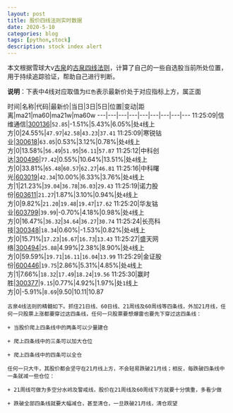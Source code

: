 ```yaml
---
layout: post
title: 股价四线法则实时数据
date: 2020-5-10
categories: blog
tags: [python,stock]
description: stock index alert
---
```



本文根据雪球大v[古泉](https://xueqiu.com/u/7148646888)的[古泉四线法则](https://xueqiu.com/7148646888/130498192)，计算了自己的一些自选股当前所处位置，用于持续追踪验证，帮助自己进行判断。

**说明**：下表中4线对应取值为`红色`表示最新价处于对应指标上方，属正面

时间|名称|代码|最新价|当日|3日|5日|位置|变动|距离|ma21|ma60|ma21w|ma60w
---|---|---|---|---|---|---|---|---
11:25:09|信维通信|[300136](https://xueqiu.com/S/SZ300136)|`52.85`|-1.51%|5.43%|6.05%|处`4`线上方|0|24.55%|`47.97`|`42.58`|`43.23`|`37.41`
11:25:09|寒锐钴业|[300618](https://xueqiu.com/S/SZ300618)|`63.05`|0.53%|3.12%|0.78%|处`4`线上方|0|13.58%|`56.49`|`51.95`|`56.11`|`57.87`
11:25:12|中科创达|[300496](https://xueqiu.com/S/SZ300496)|`77.42`|0.55%|10.64%|13.51%|处`4`线上方|0|33.81%|`65.48`|`60.57`|`62.27`|`46.81`
11:25:16|中科曙光|[603019](https://xueqiu.com/S/SH603019)|`42.34`|10.00%|6.33%|3.76%|处`4`线上方|1|21.23%|`39.04`|`36.78`|`36.03`|`29.43`
11:25:19|诺力股份|[603611](https://xueqiu.com/S/SH603611)|`21.27`|1.87%|3.10%|0.94%|处`4`线上方|0|9.82%|`21.20`|`19.48`|`19.47`|`17.62`
11:25:20|华友钴业|[603799](https://xueqiu.com/S/SH603799)|`39.99`|-0.70%|4.18%|0.98%|处`4`线上方|0|16.47%|`36.32`|`34.64`|`36.27`|`30.74`
11:25:24|长亮科技|[300348](https://xueqiu.com/S/SZ300348)|`18.34`|0.60%|-1.53%|0.82%|处`4`线上方|0|15.71%|`17.23`|`16.67`|`16.73`|`13.43`
11:25:27|盛天网络|[300494](https://xueqiu.com/S/SZ300494)|`25.88`|4.99%|2.38%|8.90%|处`4`线上方|0|59.59%|`19.71`|`16.11`|`16.04`|`13.99`
11:25:29|金证股份|[600446](https://xueqiu.com/S/SH600446)|`19.75`|2.86%|5.31%|4.85%|处`4`线上方|1|7.66%|`18.32`|`17.49`|`18.24`|`19.56`
11:25:30|赢时胜|[300377](https://xueqiu.com/S/SZ300377)|`9.15`|0.77%|4.92%|1.97%|处`1`线上方|0|-5.91%|`8.69`|9.50|10.11|10.87

```
古泉4线法则的精髓如下。抓住21日线、60日线、21周线及60周线等四条线，外加21月线，任何一只股票上涨都要穿过这四条线，任何一只股票要想爆雷也要先下穿过这四条线：

+ 当股价爬上四条线中的两条可以少量建仓

+ 爬上四条线中的三条可以加大仓位

+ 爬上四条线中的四条可以全仓

任何一只大牛，其股价都会坚守在21月线上方，不会轻易跌破21月线；相反，每跌破四条线中一条就减一些仓位：

+ 21周线可做为多空分水岭及警戒线，股价在21周线及60周线下方就要十分慎重，多看少做

+ 跌破全部四条线就要大幅减仓，甚至清仓，一旦跌破21月线，清仓观望
```